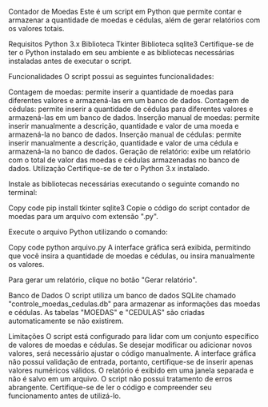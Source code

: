 Contador de Moedas
Este é um script em Python que permite contar e armazenar a quantidade de moedas e cédulas, além de gerar relatórios com os valores totais.

Requisitos
Python 3.x
Biblioteca Tkinter
Biblioteca sqlite3
Certifique-se de ter o Python instalado em seu ambiente e as bibliotecas necessárias instaladas antes de executar o script.

Funcionalidades
O script possui as seguintes funcionalidades:

Contagem de moedas: permite inserir a quantidade de moedas para diferentes valores e armazená-las em um banco de dados.
Contagem de cédulas: permite inserir a quantidade de cédulas para diferentes valores e armazená-las em um banco de dados.
Inserção manual de moedas: permite inserir manualmente a descrição, quantidade e valor de uma moeda e armazená-la no banco de dados.
Inserção manual de cédulas: permite inserir manualmente a descrição, quantidade e valor de uma cédula e armazená-la no banco de dados.
Geração de relatório: exibe um relatório com o total de valor das moedas e cédulas armazenadas no banco de dados.
Utilização
Certifique-se de ter o Python 3.x instalado.

Instale as bibliotecas necessárias executando o seguinte comando no terminal:

Copy code
pip install tkinter sqlite3
Copie o código do script contador de moedas para um arquivo com extensão ".py".

Execute o arquivo Python utilizando o comando:

Copy code
python arquivo.py
A interface gráfica será exibida, permitindo que você insira a quantidade de moedas e cédulas, ou insira manualmente os valores.

Para gerar um relatório, clique no botão "Gerar relatório".

Banco de Dados
O script utiliza um banco de dados SQLite chamado "controle_moedas_cedulas.db" para armazenar as informações das moedas e cédulas. As tabelas "MOEDAS" e "CEDULAS" são criadas automaticamente se não existirem.

Limitações
O script está configurado para lidar com um conjunto específico de valores de moedas e cédulas. Se desejar modificar ou adicionar novos valores, será necessário ajustar o código manualmente.
A interface gráfica não possui validação de entrada, portanto, certifique-se de inserir apenas valores numéricos válidos.
O relatório é exibido em uma janela separada e não é salvo em um arquivo.
O script não possui tratamento de erros abrangente.
Certifique-se de ler o código e compreender seu funcionamento antes de utilizá-lo.
